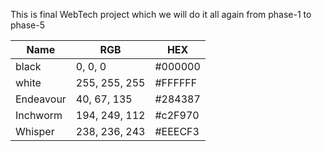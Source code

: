This is final WebTech project which we will do it all again from phase-1 to phase-5





| Name      | RGB           | HEX     |
|-----------|---------------|---------|
| black     | 0, 0, 0       | #000000 |
| white     | 255, 255, 255 | #FFFFFF |
| Endeavour | 40, 67, 135   | #284387 |
| Inchworm  | 194, 249, 112 | #c2F970 |
| Whisper   | 238, 236, 243 | #EEECF3 |

